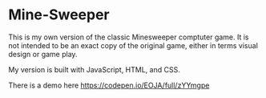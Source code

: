 # Mine-Sweeper
This is my own version of the classic Minesweeper comptuter game.  It is not intended to be an exact copy of the original game, either in terms visual design or game play.

My version is built with JavaScript, HTML, and CSS.

There is a demo here https://codepen.io/EOJA/full/zYYmgpe
